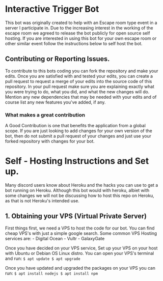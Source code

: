 # Interactive Trigger Bot

This bot was originally created to help with an Escape room type event in a server I participate in. Due to the increasing interest in the working
of the escape room we agreed to release the bot publicly for open source self hosting. If you are interested in using this bot for your own escape
room or other similar event follow the instructions below to self host the bot. 

## Contributing or Reporting Issues.

To contribute to this bots coding you can fork the repository and make your edits. Once you are satisfied with and tested your edits, you can create a
pull request to request a merge of your edits into the source code of this repository. In your pull request make sure you are explaining exactly what you 
were trying to do, what you did, and what the new changes will do. Mention any new dependencies that may be needed with your edits and of course list any 
new features you've added, if any.

### What makes a great contribution

A Good Contribution is one that benefits the application from a global scope. If you are just looking to add changes for your own version of the bot, then do not
submit a pull request of your changes and just use your forked repository with changes for your bot. 

# Self - Hosting Instructions and Set up. 

Many discord users know about Heroku and the hacks you can use to get a bot running on Heroku. Although this bot would with heroku, albiet with some changes 
we will not be discussing how to host this repo on Heroku, as that is not Heroku's intended use.

## 1. Obtaining your VPS (Virtual Private Server)

First things first, we need a VPS to host the code for our bot. You can find cheap VPS's with just a simple google search. Some common VPS Hosting services are: 
    - Digital Ocean
    - Vultr
    - GalaxyGate

Once you have decided on your VPS service, Set up your VPS on your host with Ubuntu or Debian OS Linux distro.  You can open your VPS's terminal and run: 
    ```
    $ apt update
    $ apt upgrade
    ```

Once you have updated and upgraded the packages on your VPS you can run: 
    ```
    $ apt install nodejs
    $ apt install npm
    ```

